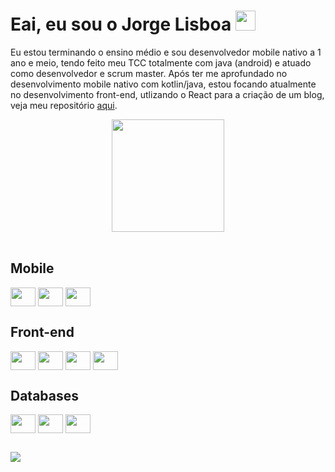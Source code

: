 # Eai, eu sou o Jorge Lisboa <img src="https://emoji.gg/assets/emoji/6184-steep.png" width="32px" height="32px">
Eu estou terminando o ensino médio e sou desenvolvedor mobile nativo a 1 ano e meio, tendo feito meu TCC totalmente com java (android) e atuado como desenvolvedor e scrum master.
Após ter me aprofundado no desenvolvimento mobile nativo com kotlin/java, estou focando atualmente no desenvolvimento front-end, utlizando o React para a criação de um blog, veja meu repositório <a href="https://github.com/jorgelisboa/krhuhun-blog">aqui</a>.

<div align="center">
    <a href="https://github.com/jorgelisboa">
        <img height="180em" src="https://github-readme-stats.vercel.app/api/top-langs/?username=jorgelisboa&layout=compact&langs_count=8&theme=radical" />
    </a>
</div>

<div style="display: inline_block"><br>
    <h2>Mobile</h2>
        <img align="center" height="30" width="40" src="https://cdn.jsdelivr.net/gh/devicons/devicon/icons/android/android-original.svg">
        <img align="center" height="30" width="40" src="https://cdn.jsdelivr.net/gh/devicons/devicon/icons/java/java-original.svg">
        <img align="center" height="30" width="40" src="https://cdn.jsdelivr.net/gh/devicons/devicon/icons/kotlin/kotlin-original.svg">
    <h2>Front-end</h2>
        <img align="center" height="30" width="40" src="https://cdn.jsdelivr.net/gh/devicons/devicon/icons/react/react-original-wordmark.svg" />
        <img align="center" height="30" width="40" src="https://cdn.jsdelivr.net/gh/devicons/devicon/icons/javascript/javascript-original.svg" />
        <img align="center" height="30" width="40" src="https://cdn.jsdelivr.net/gh/devicons/devicon/icons/html5/html5-plain.svg" />
        <img align="center" height="30" width="40" src="https://cdn.jsdelivr.net/gh/devicons/devicon/icons/css3/css3-plain.svg" />
    <h2>Databases</h2>
        <img align="center" height="30" width="40" src="https://cdn.jsdelivr.net/gh/devicons/devicon/icons/firebase/firebase-plain.svg" />
        <img align="center" height="30" width="40" src="https://cdn.jsdelivr.net/gh/devicons/devicon/icons/mysql/mysql-original.svg">
        <img align="center" height="30" width="40" src="https://cdn.jsdelivr.net/gh/devicons/devicon/icons/postgresql/postgresql-original.svg">
</div>

##
<div>
    <a href="https://www.linkedin.com/in/jorge-miguel-teixeira-do-nascimento-lisboa-4a07a41b2/" target="_blank"> 
        <img src="https://img.shields.io/badge/-LinkedIn-%230077B5?style=for-the-badge&logo=linkedin&logoColor=white" target="_blank">
    </a>
</div>
